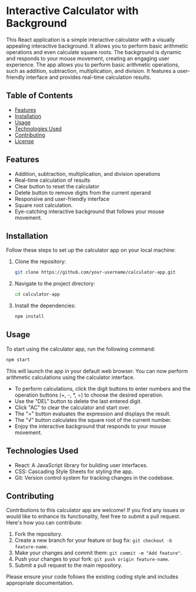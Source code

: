 # Interactive Calculator with Background

This React application is a simple interactive calculator with a visually appealing interactive background. It allows you to perform basic arithmetic operations and even calculate square roots. The background is dynamic and responds to your mouse movement, creating an engaging user experience. The app allows you to perform basic arithmetic operations, such as addition, subtraction, multiplication, and division. It features a user-friendly interface and provides real-time calculation results.

## Table of Contents

- [Features](#features)
- [Installation](#installation)
- [Usage](#usage)
- [Technologies Used](#technologies-used)
- [Contributing](#contributing)
- [License](#license)

## Features

- Addition, subtraction, multiplication, and division operations
- Real-time calculation of results
- Clear button to reset the calculator
- Delete button to remove digits from the current operand
- Responsive and user-friendly interface
- Square root calculation.
- Eye-catching interactive background that follows your mouse movement.

## Installation

Follow these steps to set up the calculator app on your local machine:

1. Clone the repository:

   ```bash
   git clone https://github.com/your-username/calculator-app.git
   ```

2. Navigate to the project directory:

   ```bash
   cd calculator-app
   ```

3. Install the dependencies:

   ```bash
   npm install
   ```

## Usage

To start using the calculator app, run the following command:

```bash
npm start
```

This will launch the app in your default web browser. You can now perform arithmetic calculations using the calculator interface.

- To perform calculations, click the digit buttons to enter numbers and the operation buttons (+, -, *, ÷) to choose the desired operation.
- Use the "DEL" button to delete the last entered digit.
- Click "AC" to clear the calculator and start over.
- The "=" button evaluates the expression and displays the result.
- The "√" button calculates the square root of the current number.
- Enjoy the interactive background that responds to your mouse movement.

## Technologies Used

- React: A JavaScript library for building user interfaces.
- CSS: Cascading Style Sheets for styling the app.
- Git: Version control system for tracking changes in the codebase.

## Contributing

Contributions to this calculator app are welcome! If you find any issues or would like to enhance its functionality, feel free to submit a pull request. Here's how you can contribute:

1. Fork the repository.
2. Create a new branch for your feature or bug fix: `git checkout -b feature-name`.
3. Make your changes and commit them: `git commit -m "Add feature"`.
4. Push your changes to your fork: `git push origin feature-name`.
5. Submit a pull request to the main repository.

Please ensure your code follows the existing coding style and includes appropriate documentation.
